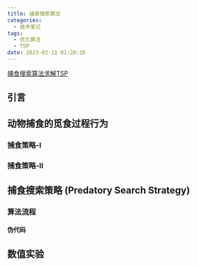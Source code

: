 ```yaml
---
title: 捕食搜索算法
categories:
  - 技术笔记 
tags:
  - 优化算法
  - TSP
date: 2023-02-11 01:28:16
---
```


[捕食搜索算法求解TSP](https://github.com/liu-cui/matheuristics-algorithms-implementations-with-python "捕食搜索算法求解TSP")

## 引言
## 动物捕食的觅食过程行为
### 捕食策略-I
### 捕食策略-II
## 捕食搜索策略 (Predatory Search Strategy)
### 算法流程
#### 伪代码
## 数值实验



